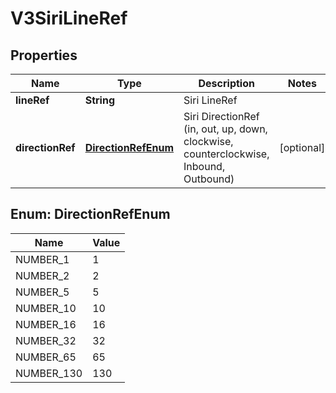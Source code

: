 

# V3SiriLineRef


## Properties

| Name | Type | Description | Notes |
|------------ | ------------- | ------------- | -------------|
|**lineRef** | **String** | Siri LineRef |  |
|**directionRef** | [**DirectionRefEnum**](#DirectionRefEnum) | Siri DirectionRef  (in, out, up, down, clockwise, counterclockwise, Inbound, Outbound) |  [optional] |



## Enum: DirectionRefEnum

| Name | Value |
|---- | -----|
| NUMBER_1 | 1 |
| NUMBER_2 | 2 |
| NUMBER_5 | 5 |
| NUMBER_10 | 10 |
| NUMBER_16 | 16 |
| NUMBER_32 | 32 |
| NUMBER_65 | 65 |
| NUMBER_130 | 130 |



